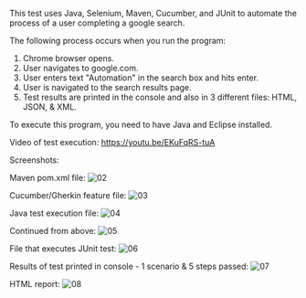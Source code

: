 This test uses Java, Selenium, Maven, Cucumber, and JUnit to automate the process of a user completing a google search.

The following process occurs when you run the program:

1. Chrome browser opens.
2. User navigates to google.com.
3. User enters text "Automation" in the search box and hits enter.
4. User is navigated to the search results page.
5. Test results are printed in the console and also in 3 different files: HTML, JSON, & XML.


To execute this program, you need to have Java and Eclipse installed.

Video of test execution:
https://youtu.be/EKuFqRS-tuA

Screenshots:

Maven pom.xml file:
![02](https://user-images.githubusercontent.com/8473976/206311845-4d324f09-7968-4b09-afa9-595efff228c8.png)

Cucumber/Gherkin feature file:
![03](https://user-images.githubusercontent.com/8473976/206311877-186ece2a-f627-42ec-8e50-4e2b8b841de7.png)

Java test execution file:
![04](https://user-images.githubusercontent.com/8473976/206311894-3b892db9-cfe5-4e09-89f6-9bbeaf6f4f92.png)

Continued from above:
![05](https://user-images.githubusercontent.com/8473976/206311904-642d993c-0c8d-4085-85e0-424f5c2b5731.png)

File that executes JUnit test:
![06](https://user-images.githubusercontent.com/8473976/206311910-8145fa25-bb98-4fd0-b55d-f952bb4e8557.png)

Results of test printed in console - 1 scenario & 5 steps passed:
![07](https://user-images.githubusercontent.com/8473976/206311924-836b878b-6e36-45da-b5b9-48ae7416962f.png)

HTML report:
![08](https://user-images.githubusercontent.com/8473976/206311938-d56f24cf-10f9-48b6-a7e2-e52382aef4d4.png)

